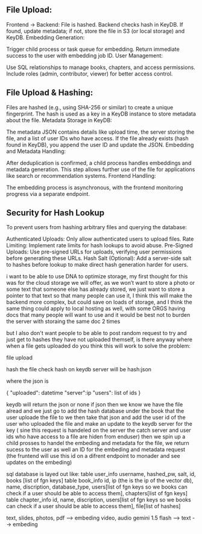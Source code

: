 ## File Upload:

Frontend -> Backend: File is hashed.
Backend checks hash in KeyDB.
If found, update metadata; if not, store the file in S3 (or local storage) and KeyDB.
Embedding Generation:

Trigger child process or task queue for embedding.
Return immediate success to the user with embedding job ID.
User Management:

Use SQL relationships to manage books, chapters, and access permissions.
Include roles (admin, contributor, viewer) for better access control.



## File Upload & Hashing:

Files are hashed (e.g., using SHA-256 or similar) to create a unique fingerprint.
The hash is used as a key in a KeyDB instance to store metadata about the file.
Metadata Storage in KeyDB:

The metadata JSON contains details like upload time, the server storing the file, and a list of user IDs who have access.
If the file already exists (hash found in KeyDB), you append the user ID and update the JSON.
Embedding and Metadata Handling:

After deduplication is confirmed, a child process handles embeddings and metadata generation.
This step allows further use of the file for applications like search or recommendation systems.
Frontend Handling:

The embedding process is asynchronous, with the frontend monitoring progress via a separate endpoint.


## Security for Hash Lookup
To prevent users from hashing arbitrary files and querying the database:

Authenticated Uploads: Only allow authenticated users to upload files.
Rate Limiting: Implement rate limits for hash lookups to avoid abuse.
Pre-Signed Uploads: Use pre-signed URLs for uploads, verifying user permissions before generating these URLs.
Hash Salt (Optional): Add a server-side salt to hashes before lookup to make direct hash generation harder for users.




i want to be able to use DNA to optimize storage, my first thought for this was for the cloud storage we will offer, as we won’t want to store a photo or some text that someone else has already stored, we just want to store a pointer to that text so that many people can use it, I think this will make the backend more complex, but could save on loads of storage, and I think the same thing could apply to local hosting as well, with some ORGS having docs that many people will want to use and it would be best not to burden the server with storaing the same doc 2 times

but I also don't want people to be able to post random request to try and just get to hashes they have not uploaded themself, is there anyway where when a file gets uploaded do you think this will work to solve the problem:

file upload

hash the file 
check hash on keydb server will be hash:json 

where the json is 

{
    "uploaded": datetime
    "server":ip
    "users": list of ids
}

keydb will return the json or none 
if json then we know we have the file alread and we just go to add the hash database under the book that the user uploade the file to
we then take that json and add the user id of the user who uploaded the file and make an update to the keydb server for the key ( sine this request is handeled on the server the catch server and user ids who have access to a file are hiden from enduser)
then we spin up a child prosses to handel the embeding and metadata for the file, we return sucess to the user as well an ID for the embeding and metadata request (the fruntend will use this id on a difrent endpoint to monader and see updates on the embeding)

sql database is layed out like: 
table user_info username, hashed_pw, salt, id, books [list of fgn keys]
table book_info id, ip (the is the ip of the vector db), name, discription, database_type, users[list of fgn keys so we books can check if a user should be able to access them], chapters[list of fgn keys]
table chapter_info id, name, discription, users[list of fgn keys so we books can check if a user should be able to access them], file[list of hashes]


text, slides, photos, pdf --> embeding 
video, audio gemini 1.5 flash --> text --> embeding 